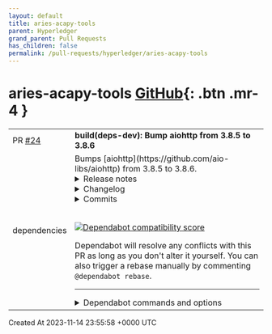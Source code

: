 ```yaml
---
layout: default
title: aries-acapy-tools
parent: Hyperledger
grand_parent: Pull Requests
has_children: false
permalink: /pull-requests/hyperledger/aries-acapy-tools
---
```


# aries-acapy-tools <span class="fs-3 right-align">[GitHub](https://github.com/hyperledger/aries-acapy-tools){: .btn .mr-4 }</span>


<div>
    <table>
        <tr>
            <td>
                PR <a href="https://github.com/hyperledger/aries-acapy-tools/pull/24" class=".btn">#24</a>
            </td>
            <td>
                <b>
                    build(deps-dev): Bump aiohttp from 3.8.5 to 3.8.6
                </b>
            </td>
        </tr>
        <tr>
            <td>
                <span class="chip">dependencies</span>
            </td>
            <td>
                Bumps [aiohttp](https://github.com/aio-libs/aiohttp) from 3.8.5 to 3.8.6.
<details>
<summary>Release notes</summary>
<p><em>Sourced from <a href="https://github.com/aio-libs/aiohttp/releases">aiohttp's releases</a>.</em></p>
<blockquote>
<h2>3.8.6</h2>
<h2>Security bugfixes</h2>
<ul>
<li>
<p>Upgraded the vendored copy of llhttp_ to v9.1.3 -- by :user:<code>Dreamsorcerer</code></p>
<p>Thanks to :user:<code>kenballus</code> for reporting this, see
<a href="https://github.com/aio-libs/aiohttp/security/advisories/GHSA-pjjw-qhg8-p2p9">https://github.com/aio-libs/aiohttp/security/advisories/GHSA-pjjw-qhg8-p2p9</a>.</p>
<p>.. _llhttp: <a href="https://llhttp.org">https://llhttp.org</a></p>
<p>(<a href="https://redirect.github.com/aio-libs/aiohttp/issues/7647">#7647</a>)</p>
</li>
<li>
<p>Updated Python parser to comply with RFCs 9110/9112 -- by :user:<code>Dreamorcerer</code></p>
<p>Thanks to :user:<code>kenballus</code> for reporting this, see
<a href="https://github.com/aio-libs/aiohttp/security/advisories/GHSA-gfw2-4jvh-wgfg">https://github.com/aio-libs/aiohttp/security/advisories/GHSA-gfw2-4jvh-wgfg</a>.</p>
<p>(<a href="https://redirect.github.com/aio-libs/aiohttp/issues/7663">#7663</a>)</p>
</li>
</ul>
<h2>Deprecation</h2>
<ul>
<li>
<p>Added <code>fallback_charset_resolver</code> parameter in <code>ClientSession</code> to allow a user-supplied
character set detection function.</p>
<p>Character set detection will no longer be included in 3.9 as a default. If this feature is needed,
please use <code>fallback_charset_resolver &lt;https://docs.aiohttp.org/en/stable/client_advanced.html#character-set-detection&gt;</code>_.</p>
<p>(<a href="https://redirect.github.com/aio-libs/aiohttp/issues/7561">#7561</a>)</p>
</li>
</ul>
<h2>Features</h2>
<ul>
<li>
<p>Enabled lenient response parsing for more flexible parsing in the client
(this should resolve some regressions when dealing with badly formatted HTTP responses). -- by :user:<code>Dreamsorcerer</code></p>
<p>(<a href="https://redirect.github.com/aio-libs/aiohttp/issues/7490">#7490</a>)</p>
</li>
</ul>
<h2>Bugfixes</h2>
<ul>
<li>
<p>Fixed <code>PermissionError</code> when <code>.netrc</code> is unreadable due to permissions.</p>
<p>(<a href="https://redirect.github.com/aio-libs/aiohttp/issues/7237">#7237</a>)</p>
</li>
</ul>
<!-- raw HTML omitted -->
</blockquote>
<p>... (truncated)</p>
</details>
<details>
<summary>Changelog</summary>
<p><em>Sourced from <a href="https://github.com/aio-libs/aiohttp/blob/master/CHANGES.rst">aiohttp's changelog</a>.</em></p>
<blockquote>
<h1>3.8.6 (2023-10-07)</h1>
<h2>Security bugfixes</h2>
<ul>
<li>
<p>Upgraded the vendored copy of llhttp_ to v9.1.3 -- by :user:<code>Dreamsorcerer</code></p>
<p>Thanks to :user:<code>kenballus</code> for reporting this, see
<a href="https://github.com/aio-libs/aiohttp/security/advisories/GHSA-pjjw-qhg8-p2p9">https://github.com/aio-libs/aiohttp/security/advisories/GHSA-pjjw-qhg8-p2p9</a>.</p>
<p>.. _llhttp: <a href="https://llhttp.org">https://llhttp.org</a></p>
<p><code>[#7647](https://github.com/aio-libs/aiohttp/issues/7647) &lt;https://github.com/aio-libs/aiohttp/issues/7647&gt;</code>_</p>
</li>
<li>
<p>Updated Python parser to comply with RFCs 9110/9112 -- by :user:<code>Dreamorcerer</code></p>
<p>Thanks to :user:<code>kenballus</code> for reporting this, see
<a href="https://github.com/aio-libs/aiohttp/security/advisories/GHSA-gfw2-4jvh-wgfg">https://github.com/aio-libs/aiohttp/security/advisories/GHSA-gfw2-4jvh-wgfg</a>.</p>
<p><code>[#7663](https://github.com/aio-libs/aiohttp/issues/7663) &lt;https://github.com/aio-libs/aiohttp/issues/7663&gt;</code>_</p>
</li>
</ul>
<h2>Deprecation</h2>
<ul>
<li>
<p>Added <code>fallback_charset_resolver</code> parameter in <code>ClientSession</code> to allow a user-supplied
character set detection function.</p>
<p>Character set detection will no longer be included in 3.9 as a default. If this feature is needed,
please use <code>fallback_charset_resolver &lt;https://docs.aiohttp.org/en/stable/client_advanced.html#character-set-detection&gt;</code>_.</p>
<p><code>[#7561](https://github.com/aio-libs/aiohttp/issues/7561) &lt;https://github.com/aio-libs/aiohttp/issues/7561&gt;</code>_</p>
</li>
</ul>
<h2>Features</h2>
<ul>
<li>
<p>Enabled lenient response parsing for more flexible parsing in the client
(this should resolve some regressions when dealing with badly formatted HTTP responses). -- by :user:<code>Dreamsorcerer</code></p>
<p><code>[#7490](https://github.com/aio-libs/aiohttp/issues/7490) &lt;https://github.com/aio-libs/aiohttp/issues/7490&gt;</code>_</p>
</li>
</ul>
<h2>Bugfixes</h2>
<ul>
<li>Fixed <code>PermissionError</code> when <code>.netrc</code> is unreadable due to permissions.</li>
</ul>
<!-- raw HTML omitted -->
</blockquote>
<p>... (truncated)</p>
</details>
<details>
<summary>Commits</summary>
<ul>
<li><a href="https://github.com/aio-libs/aiohttp/commit/996de2629ef6b4c2934a7c04dfd49d0950d4c43b"><code>996de26</code></a> Release v3.8.6 (<a href="https://redirect.github.com/aio-libs/aiohttp/issues/7668">#7668</a>)</li>
<li><a href="https://github.com/aio-libs/aiohttp/commit/8c128d4f042ca36ebdc55ecdd76099b7722331ba"><code>8c128d4</code></a> [PR <a href="https://redirect.github.com/aio-libs/aiohttp/issues/7651">#7651</a>/45f98b7d backport][3.8] Fix BadStatusLine message (<a href="https://redirect.github.com/aio-libs/aiohttp/issues/7666">#7666</a>)</li>
<li><a href="https://github.com/aio-libs/aiohttp/commit/89b7df157886ff390cdcdc44ecf3c277045838b1"><code>89b7df1</code></a> Allow lax response parsing on Py parser (<a href="https://redirect.github.com/aio-libs/aiohttp/issues/7663">#7663</a>) (<a href="https://redirect.github.com/aio-libs/aiohttp/issues/7664">#7664</a>)</li>
<li><a href="https://github.com/aio-libs/aiohttp/commit/d5c12ba890557a575c313bb3017910d7616fce3d"><code>d5c12ba</code></a> [PR <a href="https://redirect.github.com/aio-libs/aiohttp/issues/7661">#7661</a>/85713a48 backport][3.8] Update Python parser for RFCs 9110/9112 (<a href="https://redirect.github.com/aio-libs/aiohttp/issues/7">#7</a>...</li>
<li><a href="https://github.com/aio-libs/aiohttp/commit/8a3977acac632d1f02aa7e047da51e27a717d724"><code>8a3977a</code></a> [PR <a href="https://redirect.github.com/aio-libs/aiohttp/issues/7272">#7272</a>/b2a7983a backport][3.8] Fix Read The Docs config (<a href="https://redirect.github.com/aio-libs/aiohttp/issues/7650">#7650</a>)</li>
<li><a href="https://github.com/aio-libs/aiohttp/commit/bcc416e533796d04fb8124ef1e7686b1f338767a"><code>bcc416e</code></a> [PR <a href="https://redirect.github.com/aio-libs/aiohttp/issues/7647">#7647</a>/1303350e backport][3.8] Upgrade to llhttp 9.1.3 (<a href="https://redirect.github.com/aio-libs/aiohttp/issues/7648">#7648</a>)</li>
<li><a href="https://github.com/aio-libs/aiohttp/commit/b30c0cd2c96e57cc273ffe29c0313487b364f15a"><code>b30c0cd</code></a> Remove chardet/charset-normalizer. (<a href="https://redirect.github.com/aio-libs/aiohttp/issues/7589">#7589</a>)</li>
<li><a href="https://github.com/aio-libs/aiohttp/commit/5946c7436044bae14617ef06ee7c530ed72622da"><code>5946c74</code></a> CookieJar - return 'best-match' and not LIFO (<a href="https://redirect.github.com/aio-libs/aiohttp/issues/7577">#7577</a>) (<a href="https://redirect.github.com/aio-libs/aiohttp/issues/7588">#7588</a>)</li>
<li><a href="https://github.com/aio-libs/aiohttp/commit/8c4ec62f5ba514479ef1c2e74741bc7fa33be3f4"><code>8c4ec62</code></a> [PR <a href="https://redirect.github.com/aio-libs/aiohttp/issues/7518">#7518</a>/8bd42e74 backport][3.8] Fix GunicornWebWorker max_requests_jitter n...</li>
<li><a href="https://github.com/aio-libs/aiohttp/commit/a0d234df392bd5cd67d378d31c9531c5ac87c07f"><code>a0d234d</code></a> Use lenient headers for response parser (<a href="https://redirect.github.com/aio-libs/aiohttp/issues/7490">#7490</a>) (<a href="https://redirect.github.com/aio-libs/aiohttp/issues/7492">#7492</a>)</li>
<li>Additional commits viewable in <a href="https://github.com/aio-libs/aiohttp/compare/v3.8.5...v3.8.6">compare view</a></li>
</ul>
</details>
<br />


[![Dependabot compatibility score](https://dependabot-badges.githubapp.com/badges/compatibility_score?dependency-name=aiohttp&package-manager=pip&previous-version=3.8.5&new-version=3.8.6)](https://docs.github.com/en/github/managing-security-vulnerabilities/about-dependabot-security-updates#about-compatibility-scores)

Dependabot will resolve any conflicts with this PR as long as you don't alter it yourself. You can also trigger a rebase manually by commenting `@dependabot rebase`.

[//]: # (dependabot-automerge-start)
[//]: # (dependabot-automerge-end)

---

<details>
<summary>Dependabot commands and options</summary>
<br />

You can trigger Dependabot actions by commenting on this PR:
- `@dependabot rebase` will rebase this PR
- `@dependabot recreate` will recreate this PR, overwriting any edits that have been made to it
- `@dependabot merge` will merge this PR after your CI passes on it
- `@dependabot squash and merge` will squash and merge this PR after your CI passes on it
- `@dependabot cancel merge` will cancel a previously requested merge and block automerging
- `@dependabot reopen` will reopen this PR if it is closed
- `@dependabot close` will close this PR and stop Dependabot recreating it. You can achieve the same result by closing it manually
- `@dependabot show <dependency name> ignore conditions` will show all of the ignore conditions of the specified dependency
- `@dependabot ignore this major version` will close this PR and stop Dependabot creating any more for this major version (unless you reopen the PR or upgrade to it yourself)
- `@dependabot ignore this minor version` will close this PR and stop Dependabot creating any more for this minor version (unless you reopen the PR or upgrade to it yourself)
- `@dependabot ignore this dependency` will close this PR and stop Dependabot creating any more for this dependency (unless you reopen the PR or upgrade to it yourself)
You can disable automated security fix PRs for this repo from the [Security Alerts page](https://github.com/hyperledger/aries-acapy-tools/network/alerts).

</details>
            </td>
        </tr>
    </table>
    <div class="right-align">
        Created At 2023-11-14 23:55:58 +0000 UTC
    </div>
</div>

